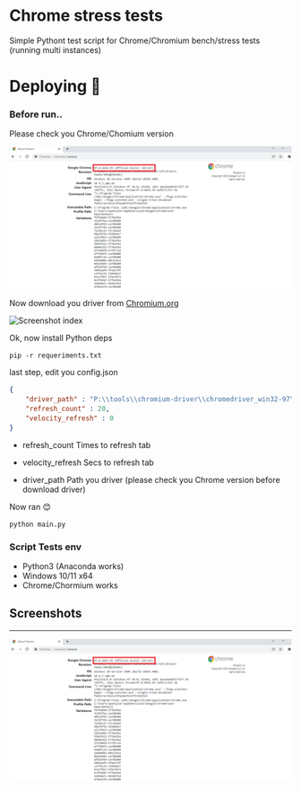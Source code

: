 # Chrome stress tests
Simple Pythont test script for Chrome/Chromium bench/stress tests (running  multi instances)



# Deploying :rocket:


### Before run..

Please check you Chrome/Chomium version

![Screenshot index](https://github.com/oPensyLar/chrome-tests/raw/master/images/chrome-version.png)


Now download you driver from [Chromium.org](https://chromedriver.chromium.org/downloads)

![Screenshot index](https://github.com/oPensyLar/chrome-tests/raw/master/download-chrome-driver.png)


Ok, now install Python deps

```
pip -r requeriments.txt
```


last step, edit you config.json
```json
{
	"driver_path" : "P:\\tools\\chromium-driver\\chromedriver_win32-97\\chromedriver.exe",
	"refresh_count" : 20,
	"velocity_refresh" : 0
}
```

* refresh_count
Times to refresh tab

* velocity_refresh
Secs to refresh tab

* driver_path
Path you driver (please check you Chrome version before download driver)


Now ran :blush:

```
python main.py
```



### Script Tests env

*  Python3 (Anaconda works)
*  Windows 10/11 x64
*  Chrome/Chormium works



## Screenshots
---

![Screenshot index](https://github.com/oPensyLar/chrome-tests/raw/master/images/chrome-version.png)
